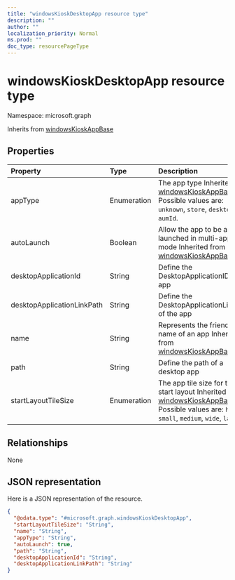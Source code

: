 ```yaml
---
title: "windowsKioskDesktopApp resource type"
description: ""
author: ""
localization_priority: Normal
ms.prod: ""
doc_type: resourcePageType
---
```


# windowsKioskDesktopApp resource type


Namespace: microsoft.graph




Inherits from [windowsKioskAppBase](../resources/windowskioskappbase.md)

## Properties
|Property|Type|Description|
|:---|:---|:---|
|appType|Enumeration|The app type Inherited from [windowsKioskAppBase](../resources/windowskioskappbase.md). Possible values are: `unknown`, `store`, `desktop`, `aumId`.|
|autoLaunch|Boolean|Allow the app to be auto-launched in multi-app kiosk mode Inherited from [windowsKioskAppBase](../resources/windowskioskappbase.md)|
|desktopApplicationId|String|Define the DesktopApplicationID of the app|
|desktopApplicationLinkPath|String|Define the DesktopApplicationLinkPath of the app|
|name|String|Represents the friendly name of an app Inherited from [windowsKioskAppBase](../resources/windowskioskappbase.md)|
|path|String|Define the path of a desktop app|
|startLayoutTileSize|Enumeration|The app tile size for the start layout Inherited from [windowsKioskAppBase](../resources/windowskioskappbase.md). Possible values are: `hidden`, `small`, `medium`, `wide`, `large`.|

## Relationships
None

## JSON representation
Here is a JSON representation of the resource.
<!-- {
  "blockType": "resource",
  "@odata.type": "microsoft.graph.windowsKioskDesktopApp"
}
-->
``` json
{
  "@odata.type": "#microsoft.graph.windowsKioskDesktopApp",
  "startLayoutTileSize": "String",
  "name": "String",
  "appType": "String",
  "autoLaunch": true,
  "path": "String",
  "desktopApplicationId": "String",
  "desktopApplicationLinkPath": "String"
}
```

